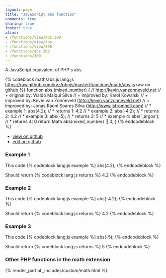 ```yaml
---
layout: page
title: "JavaScript abs function"
comments: true
sharing: true
footer: true
alias:
- /functions/view/abs:300
- /functions/view/abs
- /functions/view/300
- /functions/abs:300
- /functions/300
---
```

<!-- Generated by Rakefile:build -->
A JavaScript equivalent of PHP's abs

{% codeblock math/abs.js lang:js https://raw.github.com/kvz/phpjs/master/functions/math/abs.js raw on github %}
function abs (mixed_number) {
  // http://kevin.vanzonneveld.net
  // +   original by: Waldo Malqui Silva
  // +   improved by: Karol Kowalski
  // +   improved by: Kevin van Zonneveld (http://kevin.vanzonneveld.net)
  // +   improved by: Jonas Raoni Soares Silva (http://www.jsfromhell.com)
  // *     example 1: abs(4.2);
  // *     returns 1: 4.2
  // *     example 2: abs(-4.2);
  // *     returns 2: 4.2
  // *     example 3: abs(-5);
  // *     returns 3: 5
  // *     example 4: abs('_argos');
  // *     returns 4: 0
  return Math.abs(mixed_number) || 0;
}
{% endcodeblock %}

 - [view on github](https://github.com/kvz/phpjs/blob/master/functions/math/abs.js)
 - [edit on github](https://github.com/kvz/phpjs/edit/master/functions/math/abs.js)

### Example 1
This code
{% codeblock lang:js example %}
abs(4.2);
{% endcodeblock %}

Should return
{% codeblock lang:js returns %}
4.2
{% endcodeblock %}

### Example 2
This code
{% codeblock lang:js example %}
abs(-4.2);
{% endcodeblock %}

Should return
{% codeblock lang:js returns %}
4.2
{% endcodeblock %}

### Example 3
This code
{% codeblock lang:js example %}
abs(-5);
{% endcodeblock %}

Should return
{% codeblock lang:js returns %}
5
{% endcodeblock %}


### Other PHP functions in the math extension
{% render_partial _includes/custom/math.html %}
